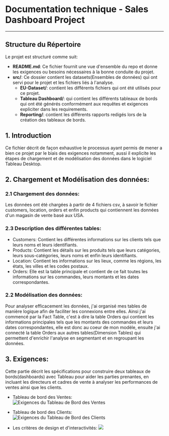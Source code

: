 # Documentation technique - Sales Dashboard Project

---

## Structure du Répertoire
Le projet est structuré comme suit:

- **README.md**: Ce fichier fournit une vue d'ensemble du repo et donne les exigences ou besoins nécessaires à la bonne conduite du projet.
- **src/**: Ce dossier contient les datasets(Ensembles de données) qui ont servi pour le projet et les fichiers liés à l'analyse.
  - **EU-Dataset/**: contient les différents fichiers qui ont été utilisés pour ce projet.
  - **Tableau Dashboard/**: qui contient les différents tableaux de bords qui ont été générés conformément aux requêtes et exigences expliciter dans les requirements.
  - **Reporting/**: contient les différents rapports redigés lors de la création des tableaux de bords.
 
## 1. Introduction
Ce fichier décrit de façon exhaustive le processus ayant permis de mener a bien ce projet par le biais des exigences notamment, aussi il explicite les étapes de chargement et de modélisation des données dans le logiciel Tableau Desktop.

## 2. Chargement et Modélisation des données:
### 2.1 Chargement des données:
Les données ont été chargées à partir de 4 fichiers csv, à savoir le fichier customers, location, orders et enfin products qui contiennent les données d'un magasin de vente basé aux USA.

### 2.3 Description des différentes tables:
  - Customers: Contient les différentes informations sur les clients tels que leurs noms et leurs identifiants.
  - Products: Contient les détails sur les produits tels que leurs catégories, leurs sous-catégories, leurs noms et enfin leurs identifiants.
  - Location: Contient les informations sur les lieux, comme les régions, les états, les villes et les codes postaux.
  - Orders: Elle est la table principale et contient de ce fait toutes les informations sur les commandes, leurs montants et les dates correspondantes.

### 2.2 Modélisation des données:
Pour analyser efficacement les données, j'ai organisé mes tables de manière logique afin de faciliter les connexions entre elles. Ainsi j'ai commencé par la Fact Table, c'est à dire la table Orders qui contient les informations principales tels que les montants des commandes et leurs dates correspondantes, elle est donc au coeur de mon modèle, ensuite j'ai connecté la table Orders aux autres tables(Dimension Tables) qui permettent d'enrichir l'analyse en segmentant et en regroupant les données.


## 3. Exigences:
Cette partie décrit les spécifications pour construire deux tableaux de bords(dashboards) avec Tableau pour aider les parties prenantes, en incluant les directeurs et cadres de vente à analyser les performances de ventes ainsi que les clients.

  - Tableau de bord des Ventes:
![Exigences du Tableau de Bord des Ventes](https://github.com/AlhousseineDiallo/Sales_Dashboard/blob/4d6147a20d5ec7de4f9043acf3d3447f7862ca87/image/Screenshot%202025-01-15%20021144.png)


  - Tableau de bord des Clients:
![Exigences du Tableau de Bord des Clients](https://github.com/AlhousseineDiallo/Sales_Dashboard/blob/4d6147a20d5ec7de4f9043acf3d3447f7862ca87/image/Screenshot%202025-01-15%20005959.png)


  - Les critères de design et d'interactivités:
![](https://github.com/AlhousseineDiallo/Sales_Dashboard/blob/4d6147a20d5ec7de4f9043acf3d3447f7862ca87/image/Screenshot%202025-01-15%20022523.png)

    
    
